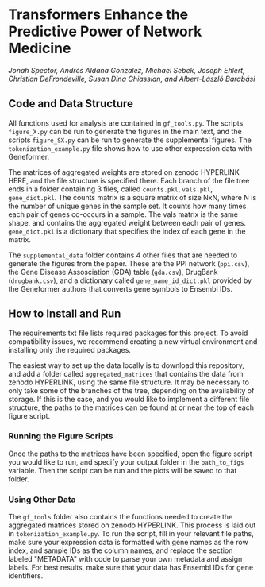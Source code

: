 # Transformers Enhance the Predictive Power of Network Medicine
*Jonah Spector, Andrés Aldana Gonzalez, Michael Sebek, Joseph Ehlert, Christian DeFrondeville, Susan Dina Ghiassian, and Albert-László Barabási*
## Code and Data Structure
All functions used for analysis are contained in ```gf_tools.py```. The scripts ```figure_X.py``` can be run to generate the figures in the main text, and the scripts ```figure_SX.py``` can be run to generate the supplemental figures. The ```tokenization_example.py``` file shows how to use other expression data with Geneformer. 

The matrices of aggregated weights are stored on zenodo HYPERLINK HERE, and the file structure is specified there. Each branch of the file tree ends in a folder containing 3 files, called ```counts.pkl```, ```vals.pkl```, ```gene_dict.pkl```. The counts matrix is a square matrix of size NxN, where N is the number of unique genes in the sample set. It counts how many times each pair of genes co-occurs in a sample. The vals matrix is the same shape, and contains the aggregated weight between each pair of genes. ```gene_dict.pkl``` is a dictionary that specifies the index of each gene in the matrix.

The ```supplemental_data``` folder contains 4 other files that are needed to generate the figures from the paper. These are the PPI network (```ppi.csv```), the Gene Disease Assosciation (GDA) table (```gda.csv```), DrugBank (```drugbank.csv```), and a dictionary called ```gene_name_id_dict.pkl``` provided by the Geneformer authors that converts gene symbols to Ensembl IDs. 

## How to Install and Run 
The requirements.txt file lists required packages for this project. To avoid compatibility issues, we recommend creating a new virtual environment and installing only the required packages.

The easiest way to set up the data locally is to download this repository, and add a folder called ```aggregated_matrices``` that contains the data from zenodo HYPERLINK, using the same file structure. It may be necessary to only take some of the branches of the tree, depending on the availability of storage. If this is the case, and you would like to implement a different file structure, the paths to the matrices can be found at or near the top of each figure script. 

### Running the Figure Scripts
Once the paths to the matrices have been specified, open the figure script you would like to run, and specify your output folder in the ```path_to_figs``` variable. Then the script can be run and the plots will be saved to that folder.

### Using Other Data
The ```gf_tools``` folder also contains the functions needed to create the aggregated matrices stored on zenodo HYPERLINK. This process is laid out in ```tokenization_example.py```. To run the script, fill in your relevant file paths, make sure your expression data is formatted with gene names as the row index, and sample IDs as the column names, and replace the section labeled "METADATA" with code to parse your own metadata and assign labels. For best results, make sure that your data has Ensembl IDs for gene identifiers. 
